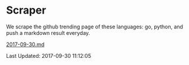 # Scraper

We scrape the github trending page of these languages: go, python, and push a markdown result everyday.

[2017-09-30.md](https://github.com/borays/Scraper/blob/master/2017-09-30.md)

Last Updated: 2017-09-30 11:12:05